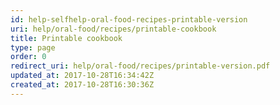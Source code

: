 ```yaml
---
id: help-selfhelp-oral-food-recipes-printable-version
uri: help/oral-food/recipes/printable-cookbook
title: Printable cookbook
type: page
order: 0
redirect_uri: help/oral-food/recipes/printable-version.pdf
updated_at: 2017-10-28T16:34:42Z
created_at: 2017-10-28T16:30:36Z
---
```



